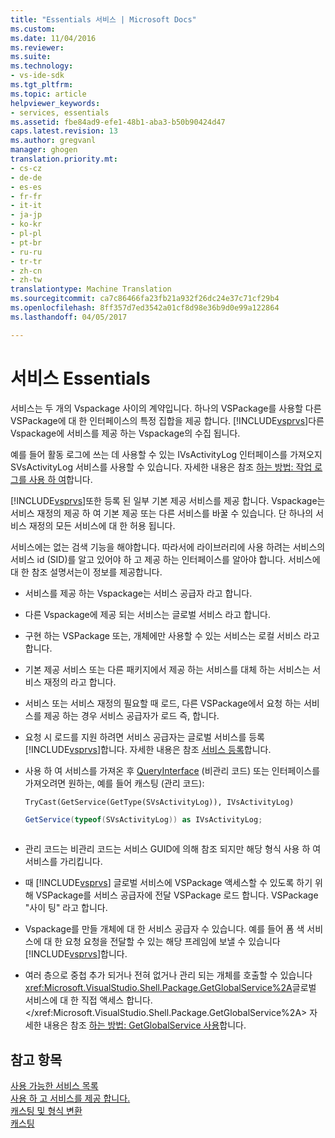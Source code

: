 ```yaml
---
title: "Essentials 서비스 | Microsoft Docs"
ms.custom: 
ms.date: 11/04/2016
ms.reviewer: 
ms.suite: 
ms.technology:
- vs-ide-sdk
ms.tgt_pltfrm: 
ms.topic: article
helpviewer_keywords:
- services, essentials
ms.assetid: fbe84ad9-efe1-48b1-aba3-b50b90424d47
caps.latest.revision: 13
ms.author: gregvanl
manager: ghogen
translation.priority.mt:
- cs-cz
- de-de
- es-es
- fr-fr
- it-it
- ja-jp
- ko-kr
- pl-pl
- pt-br
- ru-ru
- tr-tr
- zh-cn
- zh-tw
translationtype: Machine Translation
ms.sourcegitcommit: ca7c86466fa23fb21a932f26dc24e37c71cf29b4
ms.openlocfilehash: 8ff357d7ed3542a01cf8d98e36b9d0e99a122864
ms.lasthandoff: 04/05/2017

---
```

# <a name="service-essentials"></a>서비스 Essentials
서비스는 두 개의 Vspackage 사이의 계약입니다. 하나의 VSPackage를 사용할 다른 VSPackage에 대 한 인터페이스의 특정 집합을 제공 합니다. [!INCLUDE[vsprvs](../../code-quality/includes/vsprvs_md.md)]다른 Vspackage에 서비스를 제공 하는 Vspackage의 수집 됩니다.  
  
 예를 들어 활동 로그에 쓰는 데 사용할 수 있는 IVsActivityLog 인터페이스를 가져오지 SVsActivityLog 서비스를 사용할 수 있습니다. 자세한 내용은 참조 [하는 방법: 작업 로그를 사용 하 여](../../extensibility/how-to-use-the-activity-log.md)합니다.  
  
 [!INCLUDE[vsprvs](../../code-quality/includes/vsprvs_md.md)]또한 등록 된 일부 기본 제공 서비스를 제공 합니다. Vspackage는 서비스 재정의 제공 하 여 기본 제공 또는 다른 서비스를 바꿀 수 있습니다. 단 하나의 서비스 재정의 모든 서비스에 대 한 허용 됩니다.  
  
 서비스에는 없는 검색 기능을 해야합니다. 따라서에 라이브러리에 사용 하려는 서비스의 서비스 id (SID)를 알고 있어야 하 고 제공 하는 인터페이스를 알아야 합니다. 서비스에 대 한 참조 설명서는이 정보를 제공합니다.  
  
-   서비스를 제공 하는 Vspackage는 서비스 공급자 라고 합니다.  
  
-   다른 Vspackage에 제공 되는 서비스는 글로벌 서비스 라고 합니다.  
  
-   구현 하는 VSPackage 또는, 개체에만 사용할 수 있는 서비스는 로컬 서비스 라고 합니다.  
  
-   기본 제공 서비스 또는 다른 패키지에서 제공 하는 서비스를 대체 하는 서비스는 서비스 재정의 라고 합니다.  
  
-   서비스 또는 서비스 재정의 필요할 때 로드, 다른 VSPackage에서 요청 하는 서비스를 제공 하는 경우 서비스 공급자가 로드 즉, 합니다.  
  
-   요청 시 로드를 지원 하려면 서비스 공급자는 글로벌 서비스를 등록 [!INCLUDE[vsprvs](../../code-quality/includes/vsprvs_md.md)]합니다. 자세한 내용은 참조 [서비스 등록](../../misc/registering-services.md)합니다.  
  
-   사용 하 여 서비스를 가져온 후 [QueryInterface](/cpp/atl/queryinterface) (비관리 코드) 또는 인터페이스를 가져오려면 원하는, 예를 들어 캐스팅 (관리 코드):  
  
    ```vb#  
    TryCast(GetService(GetType(SVsActivityLog)), IVsActivityLog)  
    ```  
  
    ```c#  
    GetService(typeof(SVsActivityLog)) as IVsActivityLog;  
  
    ```  
  
-   관리 코드는 비관리 코드는 서비스 GUID에 의해 참조 되지만 해당 형식 사용 하 여 서비스를 가리킵니다.  
  
-   때 [!INCLUDE[vsprvs](../../code-quality/includes/vsprvs_md.md)] 글로벌 서비스에 VSPackage 액세스할 수 있도록 하기 위해 VSPackage를 서비스 공급자에 전달 VSPackage 로드 합니다. VSPackage "사이 팅" 라고 합니다.  
  
-   Vspackage를 만들 개체에 대 한 서비스 공급자 수 있습니다. 예를 들어 폼 색 서비스에 대 한 요청 요청을 전달할 수 있는 해당 프레임에 보낼 수 있습니다 [!INCLUDE[vsprvs](../../code-quality/includes/vsprvs_md.md)]합니다.  
  
-   여러 층으로 중첩 추가 되거나 전혀 없거나 관리 되는 개체를 호출할 수 있습니다 <xref:Microsoft.VisualStudio.Shell.Package.GetGlobalService%2A>글로벌 서비스에 대 한 직접 액세스 합니다.</xref:Microsoft.VisualStudio.Shell.Package.GetGlobalService%2A> 자세한 내용은 참조 [하는 방법: GetGlobalService 사용](../../misc/how-to-use-getglobalservice.md)합니다.  
  
## <a name="see-also"></a>참고 항목  
 [사용 가능한 서비스 목록](../../extensibility/internals/list-of-available-services.md)   
 [사용 하 고 서비스를 제공 합니다.](../../extensibility/using-and-providing-services.md)   
 [캐스팅 및 형식 변환](/dotnet/csharp/programming-guide/types/casting-and-type-conversions)   
 [캐스팅](/cpp/cpp/casting)
